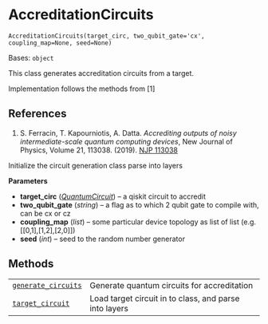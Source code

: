 # AccreditationCircuits

<span id="undefined" />

`AccreditationCircuits(target_circ, two_qubit_gate='cx', coupling_map=None, seed=None)`

Bases: `object`

This class generates accreditation circuits from a target.

Implementation follows the methods from \[1]

## References

1.  S. Ferracin, T. Kapourniotis, A. Datta. *Accrediting outputs of noisy intermediate-scale quantum computing devices*, New Journal of Physics, Volume 21, 113038. (2019). [NJP 113038](https://iopscience.iop.org/article/10.1088/1367-2630/ab4fd6)

Initialize the circuit generation class parse into layers

**Parameters**

*   **target\_circ** ([*QuantumCircuit*](qiskit.circuit.QuantumCircuit#qiskit.circuit.QuantumCircuit "qiskit.circuit.QuantumCircuit")) – a qiskit circuit to accredit
*   **two\_qubit\_gate** (*string*) – a flag as to which 2 qubit gate to compile with, can be cx or cz
*   **coupling\_map** (*list*) – some particular device topology as list of list (e.g. \[\[0,1],\[1,2],\[2,0]])
*   **seed** (*int*) – seed to the random number generator

## Methods

|                                                                                                                                                                                                                                |                                                        |
| ------------------------------------------------------------------------------------------------------------------------------------------------------------------------------------------------------------------------------ | ------------------------------------------------------ |
| [`generate_circuits`](qiskit.ignis.verification.AccreditationCircuits.generate_circuits#qiskit.ignis.verification.AccreditationCircuits.generate_circuits "qiskit.ignis.verification.AccreditationCircuits.generate_circuits") | Generate quantum circuits for accreditation            |
| [`target_circuit`](qiskit.ignis.verification.AccreditationCircuits.target_circuit#qiskit.ignis.verification.AccreditationCircuits.target_circuit "qiskit.ignis.verification.AccreditationCircuits.target_circuit")             | Load target circuit in to class, and parse into layers |
